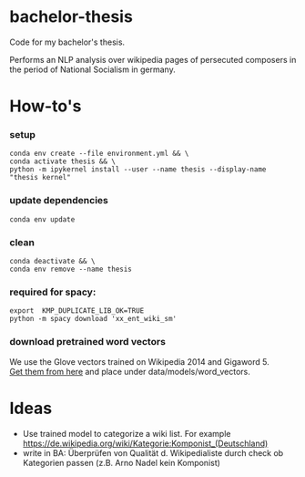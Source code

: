 # bachelor-thesis
Code for my bachelor's thesis.

Performs an NLP analysis over wikipedia pages of persecuted composers in the period of National Socialism in germany.


# How-to's

### setup
``` shell
conda env create --file environment.yml && \
conda activate thesis && \
python -m ipykernel install --user --name thesis --display-name "thesis kernel"

```

### update dependencies
``` shell
conda env update
```

### clean
``` shell
conda deactivate && \
conda env remove --name thesis
```

### required for spacy:
``` shell
export  KMP_DUPLICATE_LIB_OK=TRUE  
python -m spacy download 'xx_ent_wiki_sm'
```

### download pretrained word vectors

We use the Glove vectors trained on Wikipedia 2014 and Gigaword 5.\
[Get them from here](https://nlp.stanford.edu/projects/glove/) and place under data/models/word_vectors.

# Ideas

- Use trained model to categorize a wiki list. For
  example https://de.wikipedia.org/wiki/Kategorie:Komponist_(Deutschland)
- write in BA: Überprüfen von Qualität d. Wikipedialiste durch check ob Kategorien passen (z.B. Arno Nadel kein
  Komponist)

